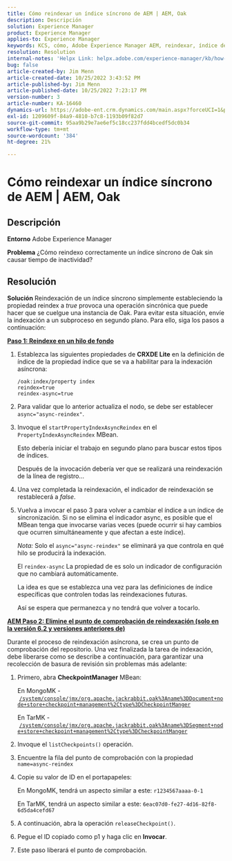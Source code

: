 ```yaml
---
title: Cómo reindexar un índice síncrono de AEM | AEM, Oak
description: Descripción
solution: Experience Manager
product: Experience Manager
applies-to: Experience Manager
keywords: KCS, cómo, Adobe Experience Manager AEM, reindexar, índice de sincrónico, Oak
resolution: Resolution
internal-notes: 'Helpx Link: helpx.adobe.com/experience-manager/kb/how-to-reindex-a-synchronous-AEM-index-AEM-Oak.html'
bug: false
article-created-by: Jim Menn
article-created-date: 10/25/2022 3:43:52 PM
article-published-by: Jim Menn
article-published-date: 10/25/2022 7:23:17 PM
version-number: 3
article-number: KA-16460
dynamics-url: https://adobe-ent.crm.dynamics.com/main.aspx?forceUCI=1&pagetype=entityrecord&etn=knowledgearticle&id=c36388d0-7b54-ed11-bba2-6045bd006b4b
exl-id: 1209609f-84a9-4810-b7c8-1193b09f82d7
source-git-commit: 95aa9b29e7ae6ef5c18cc237fdd4bcedf5dc0b34
workflow-type: tm+mt
source-wordcount: '384'
ht-degree: 21%

---
```


# Cómo reindexar un índice síncrono de AEM | AEM, Oak

## Descripción


<b>Entorno</b>
Adobe Experience Manager

<b>Problema</b>
¿Cómo reindexo correctamente un índice síncrono de Oak sin causar tiempo de inactividad?


## Resolución


<b>Solución</b>
Reindexación de un índice síncrono simplemente estableciendo la propiedad reindex a *true* provoca una operación sincrónica que puede hacer que se cuelgue una instancia de Oak.
Para evitar esta situación, envíe la indexación a un subproceso en segundo plano.
Para ello, siga los pasos a continuación:

<b><u>Paso 1: Reindexe en un hilo de fondo</u></b>

1. Establezca las siguientes propiedades de <b>CRXDE Lite</b> en la definición de índice de la propiedad índice que se va a habilitar para la indexación asíncrona:<br>

   ```
   /oak:index/property index
   reindex=true
   reindex-async=true
   ```

2. Para validar que lo anterior actualiza el nodo, se debe ser establecer `async="async-reindex"`.
3. Invoque el `startPropertyIndexAsyncReindex` en el `PropertyIndexAsyncReindex` MBean.

   Esto debería iniciar el trabajo en segundo plano para buscar estos tipos de índices.

   Después de la invocación debería ver que se realizará una reindexación de la línea de registro...
4. Una vez completada la reindexación, el indicador de reindexación se restablecerá a *false*.
5. Vuelva a invocar el paso 3 para volver a cambiar el índice a un índice de sincronización. Si no se elimina el indicador async, es posible que el MBean tenga que invocarse varias veces (puede ocurrir si hay cambios que ocurren simultáneamente y que afectan a este índice).



   *Nota:* Solo el `async="async-reindex"` se eliminará ya que controla en qué hilo se producirá la indexación.

   El `reindex-async` La propiedad de es solo un indicador de configuración que no cambiará automáticamente.

   La idea es que se establezca una vez para las definiciones de índice específicas que controlen todas las reindexaciones futuras.

   Así se espera que permanezca y no tendrá que volver a tocarlo.


<b><u>AEM Paso 2: Elimine el punto de comprobación de reindexación (solo en la versión 6.2 y versiones anteriores de)</u></b>

Durante el proceso de reindexación asíncrona, se crea un punto de comprobación del repositorio.
Una vez finalizada la tarea de indexación, debe liberarse como se describe a continuación, para garantizar una recolección de basura de revisión sin problemas más adelante:

1. Primero, abra <b>CheckpointManager</b> MBean:

   En MongoMK - [`/system/console/jmx/org.apache.jackrabbit.oak%3Aname%3DDocument+node+store+checkpoint+management%2Ctype%3DCheckpointManger`](http://localhost:4502/system/console/jmx/org.apache.jackrabbit.oak%3Aname%3DDocument+node+store+checkpoint+management%2Ctype%3DCheckpointManger)

   En TarMK - [`/system/console/jmx/org.apache.jackrabbit.oak%3Aname%3DSegment+node+store+checkpoint+management%2Ctype%3DCheckpointManger`](http://localhost:4502/system/console/jmx/org.apache.jackrabbit.oak%3Aname%3DSegment+node+store+checkpoint+management%2Ctype%3DCheckpointManger)


2. Invoque el `listCheckpoints()` operación.
3. Encuentre la fila del punto de comprobación con la propiedad `name=async-reindex`
4. Copie su valor de ID en el portapapeles:

   En MongoMK, tendrá un aspecto similar a este: `r1234567aaaa-0-1`

   En TarMK, tendrá un aspecto similar a este: `6eac07d0-fe27-4d16-82f8-6d5da4cefd67`


5. A continuación, abra la operación `releaseCheckpoint()`.
6. Pegue el ID copiado como p1 y haga clic en <b>Invocar</b>.
7. Este paso liberará el punto de comprobación.
